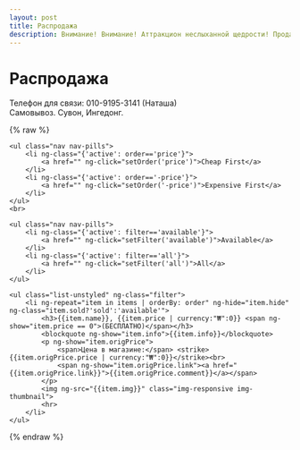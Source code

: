 ```yaml
---
layout: post
title: Распродажа
description: Внимание! Внимание! Аттракцион неслыханной щедрости! Продаем почти все!
---
```


# Распродажа

Телефон для связи: 010-9195-3141 (Наташа)<br>
Самовывоз. Сувон, Ингедонг.

{% raw %}

<div ng-controller="SaleCtrl">

    <ul class="nav nav-pills">
        <li ng-class="{'active': order=='price'}">
            <a href="" ng-click="setOrder('price')">Cheap First</a>
        </li>
        <li ng-class="{'active': order=='-price'}">
            <a href="" ng-click="setOrder('-price')">Expensive First</a>
        </li>
    </ul>
    <br>

    <ul class="nav nav-pills">
        <li ng-class="{'active': filter=='available'}">
            <a href="" ng-click="setFilter('available')">Available</a>
        </li>
        <li ng-class="{'active': filter=='all'}">
            <a href="" ng-click="setFilter('all')">All</a>
        </li>
    </ul>

    <ul class="list-unstyled" ng-class="filter">
        <li ng-repeat="item in items | orderBy: order" ng-hide="item.hide" ng-class="item.sold?'sold':'available'">
            <h3>{{item.name}}, {{item.price | currency:"₩":0}} <span ng-show="item.price == 0">(БЕСПЛАТНО)</span></h3>
            <blockquote ng-show="item.info">{{item.info}}</blockquote>
            <p ng-show="item.origPrice">
                <span>Цена в магазине:</span> <strike>{{item.origPrice.price | currency:"₩":0}}</strike><br>
                <span ng-show="item.origPrice.link"><a href="{{item.origPrice.link}}">{{item.origPrice.comment}}</a></span>
            </p>
            <img ng-src="{{item.img}}" class="img-responsive img-thumbnail">
            <hr>
        </li>
    </ul>
</div>
{% endraw %}